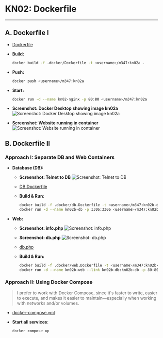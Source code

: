 # KN02: Dockerfile

---

## A. Dockerfile I

- [Dockerfile](./.docker/Dockerfile)
- **Build:**

    ```sh
    docker build -f .docker/Dockerfile -t <username>/m347:kn02a .
    ```

- **Push:**

    ```sh
    docker push <username>/m347:kn02a
    ```

- **Start:**

    ```sh
    docker run -d --name kn02-nginx -p 80:80 <username>/m347:kn02a
    ```

- **Screenshot: Docker Desktop showing image kn02a**
  ![Screenshot: Docker Desktop showing image kn02a](/m347-Container/x-resources/02/desktop.png)
- **Screenshot: Website running in container**
  ![Screenshot: Website running in container](/m347-Container/x-resources/02/www.png)

## B. Dockerfile II

### Approach I: Separate DB and Web Containers

- **Database (DB):**

  - **Screenshot: Telnet to DB**
    ![Screenshot: Telnet to DB](/m347-Container/x-resources/02/db-telnet.png)
  - [DB Dockerfile](./.docker/db.Dockerfile)
  - **Build & Run:**

    ```sh
    docker build -f .docker/db.Dockerfile -t <username>/m347:kn02b-db .
    docker run -d --name kn02b-db -p 3306:3306 <username>/m347:kn02b-db
    ```

- **Web:**

  - **Screenshot: info.php**
    ![Screenshot: info.php](/m347-Container/x-resources/02/info-php.png)
  - **Screenshot: db.php**
    ![Screenshot: db.php](/m347-Container/x-resources/02/db-php.png)
  - [db.php](./php/db.php)
  - **Build & Run:**

    ```sh
    docker build -f .docker/web.Dockerfile -t <username>/m347:kn02b-web .
    docker run -d --name kn02b-web --link kn02b-db:kn02b-db -p 80:80 <username>/m347:kn02b-web
    ```

### Approach II: Using Docker Compose

> I prefer to work with Docker Compose, since it's faster to write, easier to execute, and makes it easier to maintain—especially when working with networks and/or volumes.

- [docker-compose.yml](./docker-compose.yml)
- **Start all services:**

  ```sh
  docker compose up
  ```
